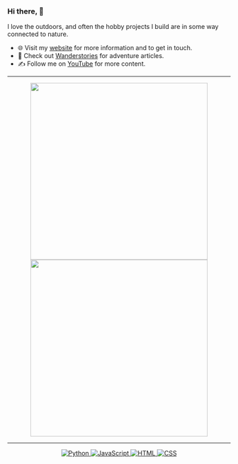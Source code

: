 ### Hi there, 👋

I love the outdoors, and often the hobby projects I build are in some way connected to nature. 

- 🌐 Visit my [website](https://luenwarneke.com/) for more information and to get in touch.
- 👋 Check out [Wanderstories](https://wanderstories.space/) for adventure articles.
- ✍️ Follow me on [YouTube](https://www.youtube.com/@luenwarneke) for more content.

---

<p align="center">
  <img src="https://github-readme-stats.vercel.app/api?username=luen&show_icons=true&theme=bear" width="400">
  <img src="https://github-readme-streak-stats.herokuapp.com?user=luen&theme=dark&hide_border=true" width="400">
</p>

---
<p align="center">
  <a href="https://www.python.org/" target="_blank">
    <img src="https://img.shields.io/badge/Python-%2314354C.svg?style=flat-square&logo=python&logoColor=white" alt="Python">
  </a>
  <a href="https://www.javascript.com/" target="_blank">
    <img src="https://img.shields.io/badge/JavaScript-%23F7DF1E.svg?style=flat-square&logo=javascript&logoColor=black" alt="JavaScript">
  </a>
  <a href="https://html.com/" target="_blank">
    <img src="https://img.shields.io/badge/HTML-%23E34F26.svg?style=flat-square&logo=html5&logoColor=white" alt="HTML">
  </a>
  <a href="https://www.w3.org/Style/CSS/Overview.en.html" target="_blank">
    <img src="https://img.shields.io/badge/CSS-%231572B6.svg?style=flat-square&logo=css3&logoColor=white" alt="CSS">
  </a>
</p>
